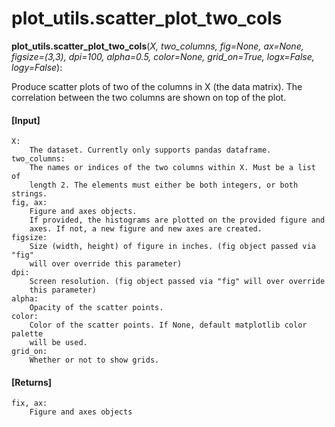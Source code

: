 # plot_utils.scatter_plot_two_cols

**plot_utils.scatter_plot_two_cols**(*X, two_columns, fig=None, ax=None, figsize=(3,3), dpi=100, alpha=0.5, color=None, grid_on=True, logx=False, logy=False*):

Produce scatter plots of two of the columns in X (the data matrix). The correlation between the two columns are shown on top of the plot.

#### [Input]
    X:
        The dataset. Currently only supports pandas dataframe.
    two_columns:
        The names or indices of the two columns within X. Must be a list of
        length 2. The elements must either be both integers, or both strings.
    fig, ax:
        Figure and axes objects.
        If provided, the histograms are plotted on the provided figure and
        axes. If not, a new figure and new axes are created.
    figsize:
        Size (width, height) of figure in inches. (fig object passed via "fig"
        will over override this parameter)
    dpi:
        Screen resolution. (fig object passed via "fig" will over override
        this parameter)
    alpha:
        Opacity of the scatter points.
    color:
        Color of the scatter points. If None, default matplotlib color palette
        will be used.
    grid_on:
        Whether or not to show grids.

#### [Returns]
    fix, ax:
        Figure and axes objects

